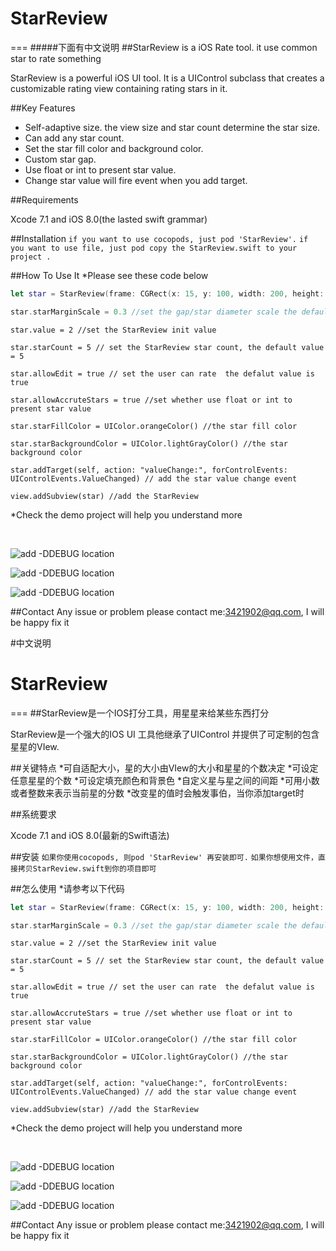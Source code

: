 # StarReview
=== 
#####下面有中文说明
##StarReview is a iOS Rate tool. it use common star to rate something

StarReview is a powerful iOS UI tool. It is a UIControl subclass that creates a customizable rating view containing rating stars in it. 

##Key Features
* Self-adaptive size. the view size and star count determine the star size.
* Can add any star count.
* Set the star fill color and background color.
* Custom star gap.
* Use float or int to present star value.
* Change star value will fire event when you add target.

##Requirements 

Xcode 7.1 and iOS 8.0(the lasted swift grammar)

##Installation
`if you want to use cocopods, just pod 'StarReview'.`
`if you want to use file, just pod copy the StarReview.swift to your project .`
<br>


##How To Use It 
*Please see these code below
```swift
let star = StarReview(frame: CGRect(x: 15, y: 100, width: 200, height: 50)) //init the StarReview
```
```swift
star.starMarginScale = 0.3 //set the gap/star diameter scale the default value is 0.3
```
```
star.value = 2 //set the StarReview init value
```
```
star.starCount = 5 // set the StarReview star count, the default value = 5
```
```
star.allowEdit = true // set the user can rate  the defalut value is true
```
```
star.allowAccruteStars = true //set whether use float or int to present star value

```
```
star.starFillColor = UIColor.orangeColor() //the star fill color
```
```
star.starBackgroundColor = UIColor.lightGrayColor() //the star background color
```
```
star.addTarget(self, action: "valueChange:", forControlEvents: UIControlEvents.ValueChanged) // add the star value change event
```
```
view.addSubview(star) //add the StarReview
```
*Check the demo project will help you understand more 

<br>

![add -DDEBUG location](https://raw.githubusercontent.com/DuckDeck/StarReview/master/StarReviewDemo/StarReviewDemo/Resource/1.gif)
<br>

![add -DDEBUG location](https://raw.githubusercontent.com/DuckDeck/StarReview/master/StarReviewDemo/StarReviewDemo/Resource/2.gif)
<br>

![add -DDEBUG location](https://raw.githubusercontent.com/DuckDeck/StarReview/master/StarReviewDemo/StarReviewDemo/Resource/3.gif)


##Contact 
Any issue or problem please contact me:3421902@qq.com, I will be happy fix it




#中文说明


# StarReview
=== 
##StarReview是一个IOS打分工具，用星星来给某些东西打分

StarReview是一个强大的IOS UI 工具他继承了UIControl 并提供了可定制的包含星星的VIew. 

##关键特点
*可自适配大小，星的大小由VIew的大小和星星的个数决定
*可设定任意星星的个数
*可设定填充颜色和背景色
*自定义星与星之间的间距
*可用小数或者整数来表示当前星的分数
*改变星的值时会触发事伯，当你添加target时

##系统要求 

Xcode 7.1 and iOS 8.0(最新的Swift语法)

##安装
`如果你使用cocopods, 则pod 'StarReview' 再安装即可.`
`如果你想使用文件，直接拷贝StarReview.swift到你的项目即可`
<br>


##怎么使用
*请参考以下代码 
```swift
let star = StarReview(frame: CGRect(x: 15, y: 100, width: 200, height: 50)) //init the StarReview
```
```swift
star.starMarginScale = 0.3 //set the gap/star diameter scale the default value is 0.3
```
```
star.value = 2 //set the StarReview init value
```
```
star.starCount = 5 // set the StarReview star count, the default value = 5
```
```
star.allowEdit = true // set the user can rate  the defalut value is true
```
```
star.allowAccruteStars = true //set whether use float or int to present star value

```
```
star.starFillColor = UIColor.orangeColor() //the star fill color
```
```
star.starBackgroundColor = UIColor.lightGrayColor() //the star background color
```
```
star.addTarget(self, action: "valueChange:", forControlEvents: UIControlEvents.ValueChanged) // add the star value change event
```
```
view.addSubview(star) //add the StarReview
```
*Check the demo project will help you understand more 

<br>

![add -DDEBUG location](https://raw.githubusercontent.com/DuckDeck/StarReview/master/StarReviewDemo/StarReviewDemo/Resource/1.gif)
<br>

![add -DDEBUG location](https://raw.githubusercontent.com/DuckDeck/StarReview/master/StarReviewDemo/StarReviewDemo/Resource/2.gif)
<br>

![add -DDEBUG location](https://raw.githubusercontent.com/DuckDeck/StarReview/master/StarReviewDemo/StarReviewDemo/Resource/3.gif)


##Contact 
Any issue or problem please contact me:3421902@qq.com, I will be happy fix it

